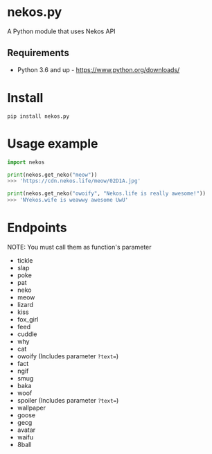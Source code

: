 # nekos.py
A Python module that uses Nekos API

## Requirements
- Python 3.6 and up - https://www.python.org/downloads/

# Install
```
pip install nekos.py
```

# Usage example
```py
import nekos

print(nekos.get_neko("meow"))
>>> 'https://cdn.nekos.life/meow/02D1A.jpg'

print(nekos.get_neko("owoify", "Nekos.life is really awesome!"))
>>> 'NYekos.wife is weawwy awesome UwU'
```

# Endpoints
NOTE: You must call them as function's parameter
- tickle
- slap
- poke
- pat
- neko
- meow
- lizard
- kiss
- fox_girl
- feed
- cuddle
- why
- cat
- owoify (Includes parameter `?text=`)
- fact
- ngif
- smug
- baka
- woof
- spoiler (Includes parameter `?text=`)
- wallpaper
- goose
- gecg
- avatar
- waifu
- 8ball
